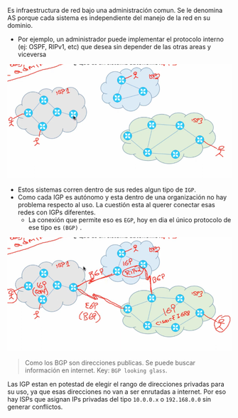 Es infraestructura de red bajo una administración comun. Se le denomina AS porque cada sistema es independiente del manejo de la red en su dominio.
- Por ejemplo, un administrador puede implementar el protocolo interno (ej: OSPF, RIPv1, etc) que desea sin depender de las otras areas y viceversa

![](_anexos_/Screenshot%20from%202023-12-27%2016-27-41.png)

- Estos sistemas corren dentro de sus redes algun tipo de `IGP`. 
- Como cada IGP es autónomo y esta dentro de una organización no hay problema respecto al uso. La cuestión esta al querer conectar esas redes con IGPs diferentes.
	- La conexión que permite eso es `EGP`, hoy en dia el único protocolo de ese tipo es  `(BGP)` .

![](_anexos_/Screenshot%20from%202023-12-27%2016-31-42.png)

> Como los BGP son direcciones publicas. Se puede buscar información en internet. Key: `BGP looking glass`.

Las IGP estan en potestad de elegir el rango de direcciones privadas para su uso, ya que esas direcciones no van a ser enrutadas a internet. Por eso hay ISPs que asignan IPs privadas del tipo `10.0.0.x` o `192.168.0.0` sin generar conflictos. 
